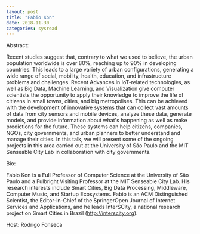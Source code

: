 ```yaml
---
layout: post
title: "Fabio Kon"
date: 2018-11-30
categories: sysread
---
```


Abstract:

Recent studies suggest that, contrary to what we used to believe, the urban population worldwide is over 80%, reaching up to 90% in developing countries. This leads to a large variety of urban configurations, generating a wide range of social, mobility, health, education, and infrastructure problems and challenges. Recent Advances in IoT-related technologies, as well as Big Data, Machine Learning, and Visualization give computer scientists the opportunity to apply their knowledge to improve the life of citizens in small towns, cities, and big metropolises. This can be achieved with the development of innovative systems that can collect vast amounts of data from city sensors and mobile devices, analyze these data, generate models, and provide information about what's happening as well as make predictions for the future. These systems can help citizens, companies, NGOs, city governments, and urban planners to better understand and manage their cities. In this talk, we will present some of the ongoing projects in this area carried out at the University of São Paulo and the MIT Senseable City Lab in collaboration with city governments.

Bio:

Fabio Kon is a Full Professor of Computer Science at the University of São Paulo and a Fulbright Visiting Professor at the MIT Senseable City Lab. His research interests include Smart Cities, Big Data Processing, Middleware, Computer Music, and Startup Ecosystems.  Fabio is an ACM Distinguished Scientist, the Editor-in-Chief of the SpringerOpen Journal of Internet Services and Applications, and he leads InterSCity, a national research project on Smart Cities in Brazil (http://interscity.org).

Host: Rodrigo Fonseca

